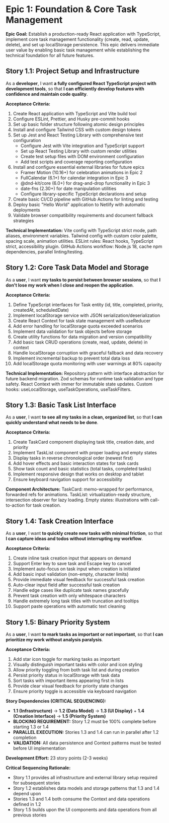 # Epic 1: Foundation & Core Task Management

**Epic Goal:** Establish a production-ready React application with TypeScript, implement core task management functionality (create, read, update, delete), and set up localStorage persistence. This epic delivers immediate user value by enabling basic task management while establishing the technical foundation for all future features.

## Story 1.1: Project Setup and Infrastructure
As a **developer**,
I want **a fully configured React TypeScript project with development tools**,
so that **I can efficiently develop features with confidence and maintain code quality**.

**Acceptance Criteria:**
1. Create React application with TypeScript and Vite build tool
2. Configure ESLint, Prettier, and Husky pre-commit hooks
3. Set up basic folder structure following atomic design principles
4. Install and configure Tailwind CSS with custom design tokens
5. Set up Jest and React Testing Library with comprehensive test configuration
   - Configure Jest with Vite integration and TypeScript support
   - Set up React Testing Library with custom render utilities
   - Create test setup files with DOM environment configuration
   - Add test scripts and coverage reporting configuration
6. Install and configure essential external libraries for future epics
   - Framer Motion (10.16+) for celebration animations in Epic 2
   - FullCalendar (6.1+) for calendar integration in Epic 3
   - @dnd-kit/core (6.0+) for drag-and-drop functionality in Epic 3
   - date-fns (2.30+) for date manipulation utilities
   - Configure library-specific TypeScript declarations and setup
7. Create basic CI/CD pipeline with GitHub Actions for linting and testing
8. Deploy basic "Hello World" application to Netlify with automatic deployments
9. Validate browser compatibility requirements and document fallback strategies

**Technical Implementation:** Vite config with TypeScript strict mode, path aliases, environment variables. Tailwind config with custom color palette, spacing scale, animation utilities. ESLint rules: React hooks, TypeScript strict, accessibility plugin. GitHub Actions workflow: Node.js 18, cache npm dependencies, parallel linting/testing.

## Story 1.2: Core Task Data Model and Storage
As a **user**,
I want **my tasks to persist between browser sessions**,
so that **I don't lose my work when I close and reopen the application**.

**Acceptance Criteria:**
1. Define TypeScript interfaces for Task entity (id, title, completed, priority, createdAt, scheduledDate)
2. Implement localStorage service with JSON serialization/deserialization
3. Create React Context for task state management with useReducer
4. Add error handling for localStorage quota exceeded scenarios
5. Implement data validation for task objects before storage
6. Create utility functions for data migration and version compatibility
7. Add basic task CRUD operations (create, read, update, delete) in context
8. Handle localStorage corruption with graceful fallback and data recovery
9. Implement incremental backup to prevent total data loss
10. Add localStorage quota monitoring with user warnings at 80% capacity

**Technical Implementation:** Repository pattern with interface abstraction for future backend migration. Zod schemas for runtime task validation and type safety. React Context with immer for immutable state updates. Custom hooks: useLocalStorage, useTaskOperations, useTaskFilters.

## Story 1.3: Basic Task List Interface
As a **user**,
I want **to see all my tasks in a clean, organized list**,
so that **I can quickly understand what needs to be done**.

**Acceptance Criteria:**
1. Create TaskCard component displaying task title, creation date, and priority
2. Implement TaskList component with proper loading and empty states
3. Display tasks in reverse chronological order (newest first)
4. Add hover effects and basic interaction states for task cards
5. Show task count and basic statistics (total tasks, completed tasks)
6. Implement responsive design that works on desktop and tablet
7. Ensure keyboard navigation support for accessibility

**Component Architecture:** TaskCard: memo-wrapped for performance, forwarded refs for animations. TaskList: virtualization-ready structure, intersection observer for lazy loading. Empty states: illustrations with call-to-action for task creation.

## Story 1.4: Task Creation Interface
As a **user**,
I want **to quickly create new tasks with minimal friction**,
so that **I can capture ideas and todos without interrupting my workflow**.

**Acceptance Criteria:**
1. Create inline task creation input that appears on demand
2. Support Enter key to save task and Escape key to cancel
3. Implement auto-focus on task input when creation is initiated
4. Add basic input validation (non-empty, character limits)
5. Provide immediate visual feedback for successful task creation
6. Auto-clear input field after successful task creation
7. Handle edge cases like duplicate task names gracefully
8. Prevent task creation with only whitespace characters
9. Handle extremely long task titles with truncation and tooltips
10. Support paste operations with automatic text cleaning

## Story 1.5: Binary Priority System
As a **user**,
I want **to mark tasks as important or not important**,
so that **I can prioritize my work without analysis paralysis**.

**Acceptance Criteria:**
1. Add star icon toggle for marking tasks as important
2. Visually distinguish important tasks with color and icon styling
3. Allow priority toggling from both task list and during creation
4. Persist priority status in localStorage with task data
5. Sort tasks with important items appearing first in lists
6. Provide clear visual feedback for priority state changes
7. Ensure priority toggle is accessible via keyboard navigation

**Story Dependencies (CRITICAL SEQUENCING):** 
- **1.1 (Infrastructure)** → **1.2 (Data Model)** → **1.3 (UI Display)** + **1.4 (Creation Interface)** → **1.5 (Priority System)**
- **BLOCKING REQUIREMENT:** Story 1.2 must be 100% complete before starting 1.3 or 1.4
- **PARALLEL EXECUTION:** Stories 1.3 and 1.4 can run in parallel after 1.2 completion
- **VALIDATION:** All data persistence and Context patterns must be tested before UI implementation

**Development Effort:** 23 story points (2-3 weeks)

**Critical Sequencing Rationale:**
- Story 1.1 provides all infrastructure and external library setup required for subsequent stories
- Story 1.2 establishes data models and storage patterns that 1.3 and 1.4 depend upon
- Stories 1.3 and 1.4 both consume the Context and data operations defined in 1.2
- Story 1.5 builds upon the UI components and data operations from all previous stories
